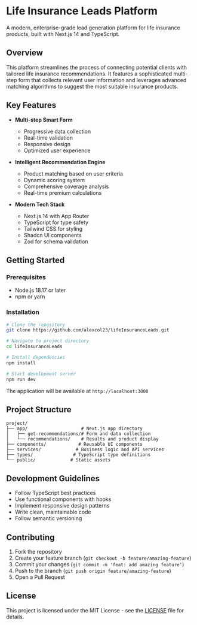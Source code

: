 # Life Insurance Leads Platform

A modern, enterprise-grade lead generation platform for life insurance products, built with Next.js 14 and TypeScript.

## Overview

This platform streamlines the process of connecting potential clients with tailored life insurance recommendations. It features a sophisticated multi-step form that collects relevant user information and leverages advanced matching algorithms to suggest the most suitable insurance products.

## Key Features

- **Multi-step Smart Form**
  - Progressive data collection
  - Real-time validation
  - Responsive design
  - Optimized user experience

- **Intelligent Recommendation Engine**
  - Product matching based on user criteria
  - Dynamic scoring system
  - Comprehensive coverage analysis
  - Real-time premium calculations

- **Modern Tech Stack**
  - Next.js 14 with App Router
  - TypeScript for type safety
  - Tailwind CSS for styling
  - Shadcn UI components
  - Zod for schema validation

## Getting Started

### Prerequisites

- Node.js 18.17 or later
- npm or yarn

### Installation

```bash
# Clone the repository
git clone https://github.com/alexcol23/lifeInsuranceLeads.git

# Navigate to project directory
cd lifeInsuranceLeads

# Install dependencies
npm install

# Start development server
npm run dev
```

The application will be available at `http://localhost:3000`

## Project Structure

```
project/
├── app/                    # Next.js app directory
│   ├── get-recommendations/# Form and data collection
│   └── recommendations/    # Results and product display
├── components/            # Reusable UI components
├── services/             # Business logic and API services
├── types/               # TypeScript type definitions
└── public/             # Static assets
```

## Development Guidelines

- Follow TypeScript best practices
- Use functional components with hooks
- Implement responsive design patterns
- Write clean, maintainable code
- Follow semantic versioning

## Contributing

1. Fork the repository
2. Create your feature branch (`git checkout -b feature/amazing-feature`)
3. Commit your changes (`git commit -m 'feat: add amazing feature'`)
4. Push to the branch (`git push origin feature/amazing-feature`)
5. Open a Pull Request

## License

This project is licensed under the MIT License - see the [LICENSE](LICENSE) file for details.
